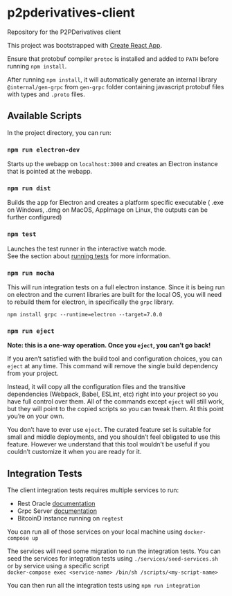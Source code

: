 # p2pderivatives-client

Repository for the P2PDerivatives client

This project was bootstrapped with [Create React App](https://github.com/facebook/create-react-app).

Ensure that protobuf compiler `protoc` is installed and added to `PATH` before running `npm install`.

After running `npm install`, it will automatically generate an internal library `@internal/gen-grpc` from `gen-grpc` folder containing javascript protobuf files with types and `.proto` files.

## Available Scripts

In the project directory, you can run:

### `npm run electron-dev`

Starts up the webapp on `localhost:3000` and creates an Electron instance that is pointed at the webapp.

### `npm run dist`

Builds the app for Electron and creates a platform specific executable ( .exe on Windows, .dmg on MacOS, AppImage on Linux, the outputs can be further configured)

### `npm test`

Launches the test runner in the interactive watch mode.<br />
See the section about [running tests](https://facebook.github.io/create-react-app/docs/running-tests) for more information.

### `npm run mocha`

This will run integration tests on a full electron instance. Since it is being run on electron and the current libraries are built for the local OS, you will need to rebuild them for electron, in specifically the `grpc` library.

`npm install grpc --runtime=electron --target=7.0.0`

### `npm run eject`

**Note: this is a one-way operation. Once you `eject`, you can’t go back!**

If you aren’t satisfied with the build tool and configuration choices, you can `eject` at any time. This command will remove the single build dependency from your project.

Instead, it will copy all the configuration files and the transitive dependencies (Webpack, Babel, ESLint, etc) right into your project so you have full control over them. All of the commands except `eject` will still work, but they will point to the copied scripts so you can tweak them. At this point you’re on your own.

You don’t have to ever use `eject`. The curated feature set is suitable for small and middle deployments, and you shouldn’t feel obligated to use this feature. However we understand that this tool wouldn’t be useful if you couldn’t customize it when you are ready for it.

## Integration Tests

The client integration tests requires multiple services to run:

- Rest Oracle [documentation](https://github.com/cryptogarageinc/p2pderivatives-oracle)
- Grpc Server [documentation](https://github.com/cryptogarageinc/p2pderivatives-server)
- BitcoinD instance running on `regtest`

You can run all of those services on your local machine using `docker-compose up`

The services will need some migration to run the integration tests.
You can seed the services for integration tests using `./services/seed-services.sh`
or by service using a specific script  
`docker-compose exec <service-name> /bin/sh /scripts/<my-script-name>`

You can then run all the integration tests using `npm run integration`
